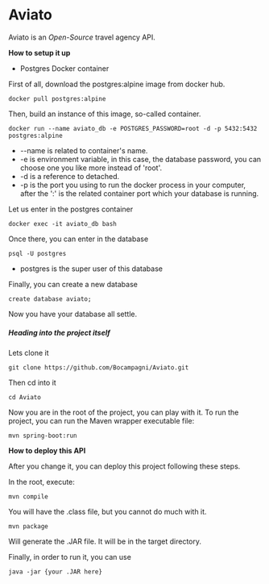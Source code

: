 # **Aviato**

Aviato is an _Open-Source_ travel agency API.

**How to setup it up**

* Postgres Docker container

First of all, download the postgres:alpine image from docker hub.

`docker pull postgres:alpine`

Then, build an instance of this image, so-called container.

`docker run --name aviato_db -e POSTGRES_PASSWORD=root -d -p 5432:5432 postgres:alpine`

* --name is related to container's name.
* -e is environment variable, in this case, the database password, you can choose one you like more instead of 'root'.
* -d is a reference to detached.
* -p is the port you using to run the docker process in your computer, after the ':' is the related container port which your database is running.

Let us enter in the postgres container

`docker exec -it aviato_db bash`

Once there, you can enter in the database

`psql -U postgres`

* postgres is the super user of this database

Finally, you can create a new database

`create database aviato;`

Now you have your database all settle.

##### Heading into the project itself

Lets clone it

`git clone https://github.com/Bocampagni/Aviato.git`

Then cd into it

`cd Aviato`

Now you are in the root of the project, you can play with it. To run the project, you can run the Maven wrapper executable file:

`mvn spring-boot:run`


**How to deploy this API**

After you change it, you can deploy this project following these steps.

In the root, execute:

`mvn compile`

You will have the .class file, but you cannot do much with it.

`mvn package`

Will generate the .JAR file. It will be in the target directory.

Finally, in order to run it, you can use

`java -jar {your .JAR here}`
